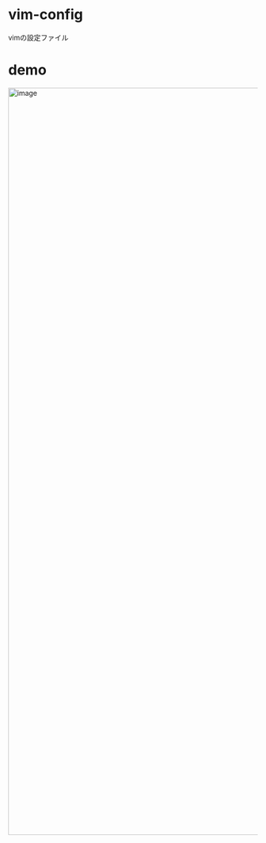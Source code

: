 # vim-config
vimの設定ファイル

# demo
<img width="1509" alt="image" src="https://user-images.githubusercontent.com/63541457/199138902-fbd62223-52d6-439b-a8ee-f5a1bb2717a7.png">

